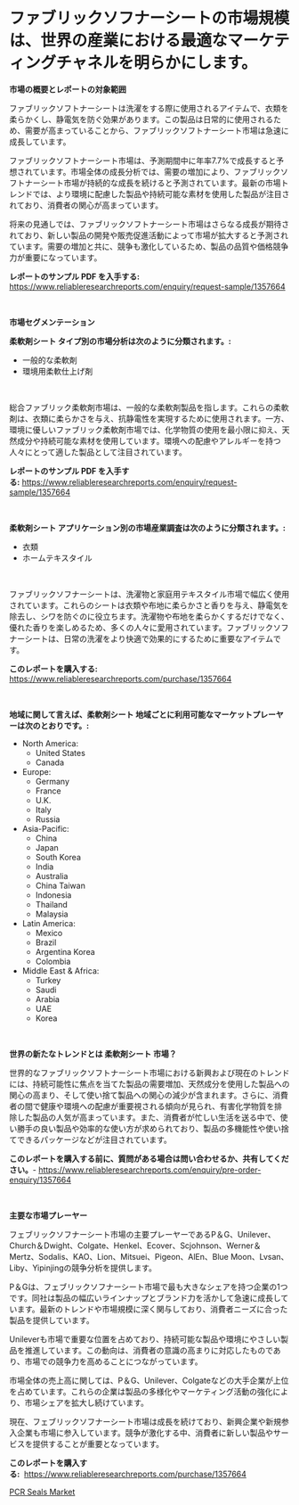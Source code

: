 <p><h1>ファブリックソフナーシートの市場規模は、世界の産業における最適なマーケティングチャネルを明らかにします。</h1></p><p><strong>市場の概要とレポートの対象範囲</strong></p>
<p><p>ファブリックソフトナーシートは洗濯をする際に使用されるアイテムで、衣類を柔らかくし、静電気を防ぐ効果があります。この製品は日常的に使用されるため、需要が高まっていることから、ファブリックソフトナーシート市場は急速に成長しています。</p><p>ファブリックソフトナーシート市場は、予測期間中に年率7.7%で成長すると予想されています。市場全体の成長分析では、需要の増加により、ファブリックソフトナーシート市場が持続的な成長を続けると予測されています。最新の市場トレンドでは、より環境に配慮した製品や持続可能な素材を使用した製品が注目されており、消費者の関心が高まっています。</p><p>将来の見通しでは、ファブリックソフトナーシート市場はさらなる成長が期待されており、新しい製品の開発や販売促進活動によって市場が拡大すると予測されています。需要の増加と共に、競争も激化しているため、製品の品質や価格競争力が重要になっています。</p></p>
<p><strong>レポートのサンプル PDF を入手する:</strong> <a href="https://www.reliableresearchreports.com/enquiry/request-sample/1357664">https://www.reliableresearchreports.com/enquiry/request-sample/1357664</a></p>
<p>&nbsp;</p>
<p><strong>市場セグメンテーション</strong></p>
<p><strong>柔軟剤シート タイプ別の市場分析は次のように分類されます。:</strong></p>
<p><ul><li>一般的な柔軟剤</li><li>環境用柔軟仕上げ剤</li></ul></p>
<p>&nbsp;</p>
<p><p>総合ファブリック柔軟剤市場は、一般的な柔軟剤製品を指します。これらの柔軟剤は、衣類に柔らかさを与え、抗静電性を実現するために使用されます。一方、環境に優しいファブリック柔軟剤市場では、化学物質の使用を最小限に抑え、天然成分や持続可能な素材を使用しています。環境への配慮やアレルギーを持つ人々にとって適した製品として注目されています。</p></p>
<p><strong>レポートのサンプル PDF を入手する:</strong>&nbsp;<a href="https://www.reliableresearchreports.com/enquiry/request-sample/1357664">https://www.reliableresearchreports.com/enquiry/request-sample/1357664</a></p>
<p>&nbsp;</p>
<p><strong> 柔軟剤シート アプリケーション別の市場産業調査は次のように分類されます。:</strong></p>
<p><ul><li>衣類</li><li>ホームテキスタイル</li></ul></p>
<p>&nbsp;</p>
<p><p>ファブリックソフナーシートは、洗濯物と家庭用テキスタイル市場で幅広く使用されています。これらのシートは衣類や布地に柔らかさと香りを与え、静電気を除去し、シワを防ぐのに役立ちます。洗濯物や布地を柔らかくするだけでなく、優れた香りを楽しめるため、多くの人々に愛用されています。ファブリックソフナーシートは、日常の洗濯をより快適で効果的にするために重要なアイテムです。</p></p>
<p><strong>このレポートを購入する:</strong>&nbsp; <a href="https://www.reliableresearchreports.com/purchase/1357664">https://www.reliableresearchreports.com/purchase/1357664</a></p>
<p>&nbsp;</p>
<p><strong>地域に関して言えば、柔軟剤シート 地域ごとに利用可能なマーケットプレーヤーは次のとおりです。:</strong></p>
<p><ul>
    <li>
        North America:
        <ul>
            <li>United States</li>
            <li>Canada</li>
        </ul>
    </li>
    <li>
        Europe:
        <ul>
            <li>Germany</li>
            <li>France</li>
            <li>U.K.</li>
            <li>Italy</li>
            <li>Russia</li>
        </ul>
    </li>
    <li>
        Asia-Pacific:
        <ul>
            <li>China</li>
            <li>Japan</li>
            <li>South Korea</li>
            <li>India</li>
            <li>Australia</li>
            <li>China Taiwan</li>
            <li>Indonesia</li>
            <li>Thailand</li>
            <li>Malaysia</li>
        </ul>
    </li>
    <li>
        Latin America:
        <ul>
            <li>Mexico</li>
            <li>Brazil</li>
            <li>Argentina Korea</li>
            <li>Colombia</li>
        </ul>
    </li>
    <li>
        Middle East & Africa:
        <ul>
            <li>Turkey</li>
            <li>Saudi</li>
            <li>Arabia</li>
            <li>UAE</li>
            <li>Korea</li>
        </ul>
    </li>
    </ul></p>
<p>&nbsp;</p>
<p><strong>世界の新たなトレンドとは 柔軟剤シート 市場？</strong></p>
<p><p>世界的なファブリックソフトナーシート市場における新興および現在のトレンドには、持続可能性に焦点を当てた製品の需要増加、天然成分を使用した製品への関心の高まり、そして使い捨て製品への関心の減少が含まれます。さらに、消費者の間で健康や環境への配慮が重要視される傾向が見られ、有害化学物質を排除した製品の人気が高まっています。また、消費者が忙しい生活を送る中で、使い勝手の良い製品や効率的な使い方が求められており、製品の多機能性や使い捨てできるパッケージなどが注目されています。</p></p>
<p><strong>このレポートを購入する前に、質問がある場合は問い合わせるか、共有してください。</strong>- <a href="https://www.reliableresearchreports.com/enquiry/pre-order-enquiry/1357664">https://www.reliableresearchreports.com/enquiry/pre-order-enquiry/1357664</a></p>
<p>&nbsp;</p>
<p><strong>主要な市場プレーヤー</strong></p>
<p><p>フェブリックソフナーシート市場の主要プレーヤーであるP＆G、Unilever、Church＆Dwight、Colgate、Henkel、Ecover、Scjohnson、Werner＆Mertz、Sodalis、KAO、Lion、Mitsuei、Pigeon、AlEn、Blue Moon、Lvsan、Liby、Yipinjingの競争分析を提供します。</p><p>P＆Gは、フェブリックソフナーシート市場で最も大きなシェアを持つ企業の1つです。同社は製品の幅広いラインナップとブランド力を活かして急速に成長しています。最新のトレンドや市場規模に深く関与しており、消費者ニーズに合った製品を提供しています。</p><p>Unileverも市場で重要な位置を占めており、持続可能な製品や環境にやさしい製品を推進しています。この動向は、消費者の意識の高まりに対応したものであり、市場での競争力を高めることにつながっています。</p><p>市場全体の売上高に関しては、P＆G、Unilever、Colgateなどの大手企業が上位を占めています。これらの企業は製品の多様化やマーケティング活動の強化により、市場シェアを拡大し続けています。</p><p>現在、フェブリックソフナーシート市場は成長を続けており、新興企業や新規参入企業も市場に参入しています。競争が激化する中、消費者に新しい製品やサービスを提供することが重要となっています。</p></p>
<p><strong>このレポートを購入する:</strong>&nbsp;&nbsp;<a href="https://www.reliableresearchreports.com/purchase/1357664">https://www.reliableresearchreports.com/purchase/1357664</a></p>
<p><p><a href="https://metal-farmhouse-e95.notion.site/PCR-Seals-Market-Size-Share-Trends-Analysis-Report-By-Material-By-Type-By-End-user-By-Region--1d67c9b3a69844fe89cf184032e255f6">PCR Seals Market</a></p></p>